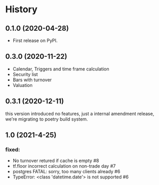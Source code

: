 # History

## 0.1.0 (2020-04-28)


* First release on PyPI.

## 0.3.0 (2020-11-22)

* Calendar, Triggers and time frame calculation
* Security list
* Bars with turnover
* Valuation

## 0.3.1 (2020-12-11)

this version introduced no features, just a internal amendment release, we're migrating to poetry build system.

## 1.0 (2021-4-25)
### fixed:
* No turnover retured if cache is empty #8
* tf.floor incorrect calculation on non-trade day #7
* postgres FATAL: sorry, too many clients already #6
* TypeError: <class 'datetime.date'> is not supported #6
